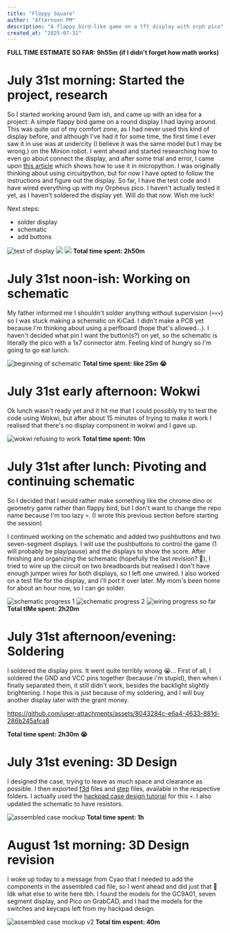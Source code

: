 ```yaml
---
title: "Floppy Square"
author: "Afternoon PM"
description: "A flappy bird-like game on a tft display with orph pico"
created_at: "2025-07-31"
---
```


**FULL TIME ESTIMATE SO FAR: 9h55m (if I didn't forget how math works)**

# July 31st morning: Started the project, research

So I started working around 9am ish, and came up with an idea for a project: A simple flappy bird game on a round display I had laying around. This was quite out of my comfort zone, as I had never used this kind of display before, and although I've had it for some time, the first time I ever saw it in use was at undercity (I believe it was the same model but I may be wrong.) on the Minion robot. I went ahead and started researching how to even go about connect the display, and after some trial and error, I came upon [this article](https://cebess.wordpress.com/2024/04/19/raspberry-pico-and-gc9a01-round-display-in-micropython/) which shows how to use it in micropython. I was originally thinking about using circuitpython, but for now I have opted to follow the instructions and figure out the display. So far, I have the test code and I have wired everything up with my Orpheus pico. I haven't actually tested it yet, as I haven't soldered the display yet. Will do that now. Wish me luck!

Next steps:

- solder display
- schematic
- add buttons

![test of display](./journal-assets/00-test-of-display.jpg)
![](./journal-assets/01-unsoldered.jpg)
![](./journal-assets/03-diagram-on-article.jpg)
**Total time spent: 2h50m**

# July 31st noon-ish: Working on schematic

My father informed me I shouldn't solder anything without supervision (:skull::skull::skull:) so I was stuck making a schematic on KiCad. I didn't make a PCB yet because I'm thinking about using a perfboard (hope that's allowed...). I haven't decided what pin I want the button(s?) on yet, so the schematic is literally the pico with a 1x7 connector atm. Feeling kind of hungry so I'm going to go eat lunch.

![beginning of schematic](./journal-assets/04-schematic-beginning.jpg)
**Total time spent: like 25m :sob:**

# July 31st early afternoon: Wokwi

Ok lunch wasn't ready yet and it hit me that I could possibly try to test the code using Wokwi, but after about 15 minutes of trying to make it work I realised that there's no display component in wokwi and I gave up.

![wokwi refusing to work](./journal-assets/05-wokwi-being-annoying.jpg)
**Total time spent: 10m**

# July 31st after lunch: Pivoting and continuing schematic

So I decided that I would rather make something like the chrome dino or geometry game rather than flappy bird, but I don't want to change the repo name because I'm too lazy :skull:. (I wrote this previous section before starting the session)

I continued working on the schematic and added two pushbuttons and two seven-segment displays. I will use the pushbuttons to control the game (1 will probably be play/pause) and the displays to show the score. After finishing and organizing the schematic (hopefully the last revision? :crossed_fingers:), I tried to wire up the circuit on two breadboards but realised I don't have enough jumper wires for both displays, so I left one unwired. I also worked on a test file for the display, and i'll port it over later. My mom's been home for about an hour now, so I can go solder.

![schematic progress 1](./journal-assets/06-schematic-continued1.jpg)
![schematic progress 2](./journal-assets/07-schematic-continued2.jpg)
![wiring progress so far](./journal-assets/08-wiring-mostly-done.jpg)
**Total tIMe spent: 2h20m**

# July 31st afternoon/evening: Soldering

I soldered the display pins. It went quite terribly wrong :sob:... First of all, I soldered the GND and VCC pins together (because i'm stupid), then when i finally separated them, it still didn't work, besides the backlight slightly brightening. I hope this is just because of my soldering, and I will buy another display later with the grant money.

https://github.com/user-attachments/assets/8043284c-e6a4-4633-881d-286b245afca8

**Total time spent: 2h30m :sob:**

# July 31st evening: 3D Design

I designed the case, trying to leave as much space and clearance as possible. I then exported [f3d](./cad/f3d/) files and [step](./cad/step/) files, available in the respective folders. I actually used the [hackpad case design tutorial](https://hackpad.hackclub.com/guide#case) for this :skull:. I also updated the schematic to have resistors.

![assembled case mockup](./journal-assets/11-assembled-case-mockup.jpg)
**Total time spent: 1h**

# August 1st morning: 3D Design revision

I woke up today to a message from Cyao that I needed to add the components in the assembled cad file, so I went ahead and did just that :shrug: Idk what else to write here tbh. I found the models for the GC9A01, seven segment display, and Pico on GrabCAD, and I had the models for the switches and keycaps left from my hackpad design.

![assembled case mockup v2](./journal-assets/12-assembled-mockup-with-components.jpg)
**Total tim espent: 40m**
